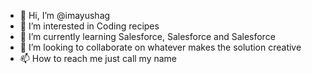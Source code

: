 - 👋 Hi, I’m @imayushag
- 👀 I’m interested in Coding recipes
- 🌱 I’m currently learning Salesforce, Salesforce and Salesforce
- 💞️ I’m looking to collaborate on whatever makes the solution creative
- 📫 How to reach me just call my name

<!---
imayushag/imayushag is a ✨ special ✨ repository because its `README.md` (this file) appears on your GitHub profile.
You can click the Preview link to take a look at your changes.
--->
